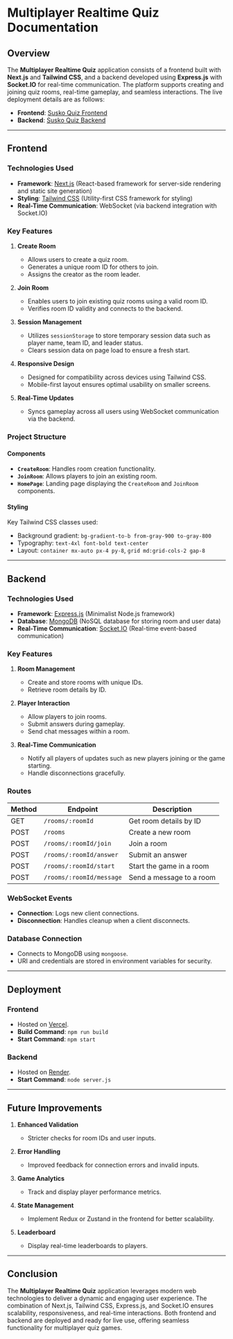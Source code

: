 # Multiplayer Realtime Quiz Documentation

## Overview
The **Multiplayer Realtime Quiz** application consists of a frontend built with **Next.js** and **Tailwind CSS**, and a backend developed using **Express.js** with **Socket.IO** for real-time communication. The platform supports creating and joining quiz rooms, real-time gameplay, and seamless interactions. The live deployment details are as follows:

- **Frontend**: [Susko Quiz Frontend](https://susko-quiz.vercel.app/)
- **Backend**: [Susko Quiz Backend](https://susko-backend.onrender.com)

---

## Frontend

### Technologies Used

- **Framework**: [Next.js](https://nextjs.org/) (React-based framework for server-side rendering and static site generation)
- **Styling**: [Tailwind CSS](https://tailwindcss.com/) (Utility-first CSS framework for styling)
- **Real-Time Communication**: WebSocket (via backend integration with Socket.IO)

### Key Features

1. **Create Room**
   - Allows users to create a quiz room.
   - Generates a unique room ID for others to join.
   - Assigns the creator as the room leader.

2. **Join Room**
   - Enables users to join existing quiz rooms using a valid room ID.
   - Verifies room ID validity and connects to the backend.

3. **Session Management**
   - Utilizes `sessionStorage` to store temporary session data such as player name, team ID, and leader status.
   - Clears session data on page load to ensure a fresh start.

4. **Responsive Design**
   - Designed for compatibility across devices using Tailwind CSS.
   - Mobile-first layout ensures optimal usability on smaller screens.

5. **Real-Time Updates**
   - Syncs gameplay across all users using WebSocket communication via the backend.

### Project Structure

#### Components

- **`CreateRoom`**: Handles room creation functionality.
- **`JoinRoom`**: Allows players to join an existing room.
- **`HomePage`**: Landing page displaying the `CreateRoom` and `JoinRoom` components.

#### Styling

Key Tailwind CSS classes used:

- Background gradient: `bg-gradient-to-b from-gray-900 to-gray-800`
- Typography: `text-4xl font-bold text-center`
- Layout: `container mx-auto px-4 py-8`, `grid md:grid-cols-2 gap-8`

---

## Backend

### Technologies Used

- **Framework**: [Express.js](https://expressjs.com/) (Minimalist Node.js framework)
- **Database**: [MongoDB](https://www.mongodb.com/) (NoSQL database for storing room and user data)
- **Real-Time Communication**: [Socket.IO](https://socket.io/) (Real-time event-based communication)

### Key Features

1. **Room Management**
   - Create and store rooms with unique IDs.
   - Retrieve room details by ID.

2. **Player Interaction**
   - Allow players to join rooms.
   - Submit answers during gameplay.
   - Send chat messages within a room.

3. **Real-Time Communication**
   - Notify all players of updates such as new players joining or the game starting.
   - Handle disconnections gracefully.

### Routes

| Method | Endpoint                  | Description                     |
|--------|---------------------------|---------------------------------|
| GET    | `/rooms/:roomId`          | Get room details by ID         |
| POST   | `/rooms`                  | Create a new room              |
| POST   | `/rooms/:roomId/join`     | Join a room                    |
| POST   | `/rooms/:roomId/answer`   | Submit an answer               |
| POST   | `/rooms/:roomId/start`    | Start the game in a room       |
| POST   | `/rooms/:roomId/message`  | Send a message to a room       |

### WebSocket Events

- **Connection**: Logs new client connections.
- **Disconnection**: Handles cleanup when a client disconnects.

### Database Connection

- Connects to MongoDB using `mongoose`.
- URI and credentials are stored in environment variables for security.

---

## Deployment

### Frontend

- Hosted on [Vercel](https://vercel.com/).
- **Build Command**: `npm run build`
- **Start Command**: `npm start`

### Backend

- Hosted on [Render](https://render.com/).
- **Start Command**: `node server.js`

---

## Future Improvements

1. **Enhanced Validation**
   - Stricter checks for room IDs and user inputs.

2. **Error Handling**
   - Improved feedback for connection errors and invalid inputs.

3. **Game Analytics**
   - Track and display player performance metrics.

4. **State Management**
   - Implement Redux or Zustand in the frontend for better scalability.

5. **Leaderboard**
   - Display real-time leaderboards to players.

---

## Conclusion
The **Multiplayer Realtime Quiz** application leverages modern web technologies to deliver a dynamic and engaging user experience. The combination of Next.js, Tailwind CSS, Express.js, and Socket.IO ensures scalability, responsiveness, and real-time interactions. Both frontend and backend are deployed and ready for live use, offering seamless functionality for multiplayer quiz games.

